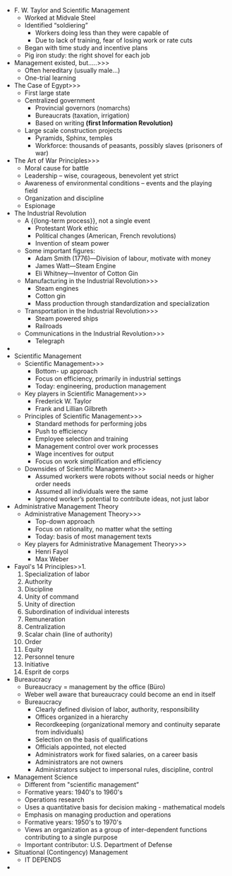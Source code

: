 - F. W. Taylor and Scientific Management 
    - Worked at Midvale Steel
    - Identified “soldiering”
        - Workers doing less than they were capable of
        - Due to lack of training, fear of losing work or rate cuts
    - Began with time study and incentive plans
    - Pig iron study: the right shovel for each job
- Management existed, but…..>>>
    - Often hereditary (usually male…)
    - One-trial learning
- The Case of Egypt>>>
    - First large state
    - Centralized government
        - Provincial governors (nomarchs)
        - Bureaucrats (taxation, irrigation)
        - Based on writing **(first Information Revolution)**
    - Large scale construction projects
        - Pyramids, Sphinx, temples
        - Workforce: thousands of peasants, possibly slaves (prisoners of war)
- The Art of War Principles>>>
    - Moral cause for battle
    - Leadership – wise, courageous, benevolent yet strict
    - Awareness of environmental conditions – events and the playing field
    - Organization and discipline
    - Espionage
- The Industrial Revolution
    - A {{long-term process}}, not a single event
        - Protestant Work ethic
        - Political changes (American, French revolutions)
        - Invention of steam power
    - Some important figures:
        - Adam Smith (1776)―Division of labour, motivate with money
        - James Watt―Steam Engine
        - Eli Whitney―Inventor of Cotton Gin
    - Manufacturing in the Industrial Revolution>>>
        - Steam engines
        - Cotton gin
        - Mass production through standardization and specialization
    - Transportation in the Industrial Revolution>>>
        - Steam powered ships
        - Railroads
    - Communications in the Industrial Revolution>>>
        - Telegraph
- 
- Scientific Management
    - Scientific Management>>>
        - Bottom- up approach
        - Focus on efficiency, primarily in industrial settings
        - Today: engineering, production management
    - Key players in Scientific Management>>>
        - Frederick W. Taylor
        - Frank and Lillian Gilbreth
    - Principles of Scientific Management>>>
        - Standard methods for performing jobs
        - Push to efficiency
        - Employee selection and training
        - Management control over work processes
        - Wage incentives for output
        - Focus on work simplification and efficiency
    - Downsides of Scientific Management>>>
        - Assumed workers were robots without social needs or higher order needs
        - Assumed all individuals were the same
        - Ignored worker’s potential to contribute ideas, not just labor
- Administrative Management Theory
    - Administrative Management Theory>>>
        - Top-down approach
        - Focus on rationality, no matter what the setting
        - Today: basis of most management texts
    - Key players for Administrative Management Theory>>>
        - Henri Fayol
        - Max Weber
- Fayol's 14 Principles>>1.
    1. Specialization of labor
    2. Authority
    3. Discipline
    4. Unity of command
    5. Unity of direction
    6. Subordination of individual interests
    7. Remuneration
    8. Centralization
    9. Scalar chain (line of authority)
    10. Order
    11. Equity
    12. Personnel tenure
    13. Initiative
    14. Esprit de corps
- Bureaucracy
    - Bureaucracy = management by the office (Büro)
    - Weber well aware that bureaucracy could become an end in itself
    - Bureaucracy
        - Clearly defined division of labor, authority, responsibility
        - Offices organized in a hierarchy
        - Recordkeeping (organizational memory and continuity separate from individuals)
        - Selection on the basis of qualifications
        - Officials appointed, not elected
        - Administrators work for fixed salaries, on a career basis
        - Administrators are not owners
        - Administrators subject to impersonal rules, discipline, control
- Management Science
    - Different from "scientific management”
    - Formative years: 1940's to 1960's
    - Operations research
    - Uses a quantitative basis for decision making - mathematical models
    - Emphasis on managing production and operations
    - Formative years: 1950's to 1970's
    - Views an organization as a group of inter-dependent functions contributing to a single purpose
    - Important contributor: U.S. Department of Defense
- Situational (Contingency) Management
    - IT DEPENDS
- 
